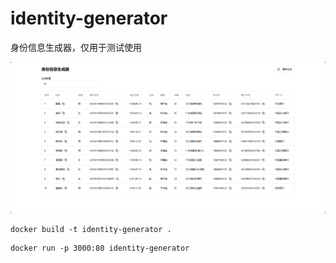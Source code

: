 # identity-generator
身份信息生成器，仅用于测试使用


![](./public/main.png)


```
docker build -t identity-generator .
```


```
docker run -p 3000:80 identity-generator
```
